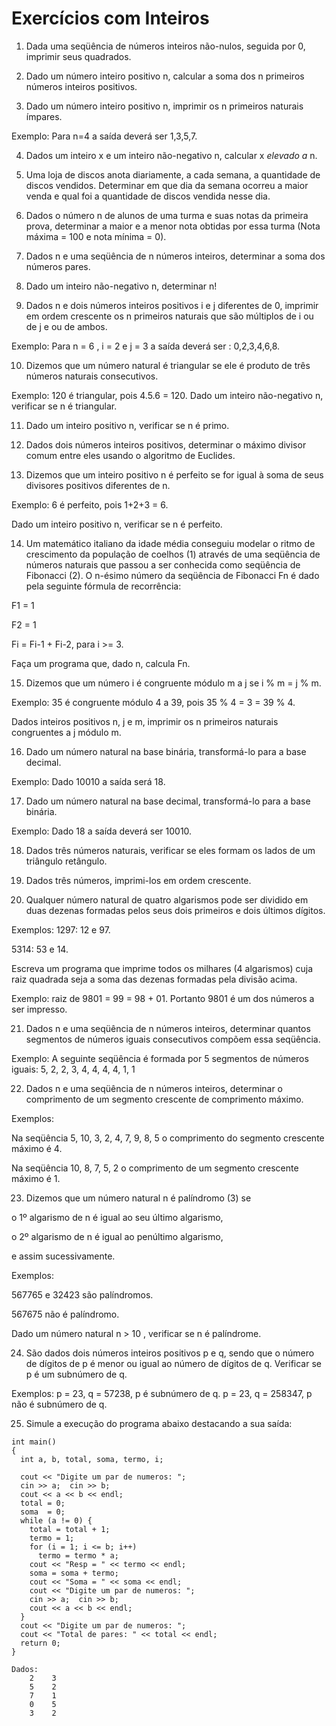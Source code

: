 # Exercícios com Inteiros


1.  Dada uma seqüência de números inteiros não-nulos, seguida por 0, imprimir seus quadrados. 


2.  Dado um número inteiro positivo n, calcular a soma dos n primeiros números inteiros positivos. 


3.  Dado um número inteiro positivo n, imprimir os n primeiros naturais ímpares.

Exemplo: Para n=4 a saída deverá ser 1,3,5,7. 

4.  Dados um inteiro x e um inteiro não-negativo n, calcular x _elevado a_ n. 


5.  Uma loja de discos anota diariamente, a cada semana, a quantidade de discos vendidos. Determinar em que dia da semana ocorreu a maior venda e qual foi a quantidade de discos vendida nesse dia. 


6.  Dados o número n de alunos de uma turma 
e suas notas da primeira prova, 
determinar a maior e a menor nota obtidas por essa turma (Nota máxima = 100 e nota mínima = 0). 

7.  Dados n e uma seqüência de n números inteiros, determinar a soma dos números pares. 

8.  Dado um inteiro não-negativo n, determinar n! 

9.  Dados n e dois números inteiros positivos i e j diferentes de 0, imprimir em ordem crescente os n primeiros naturais que são múltiplos de i ou de j e ou de ambos.

 Exemplo: Para n = 6 , i = 2 e j = 3 a saída deverá ser : 0,2,3,4,6,8. 

10.  Dizemos que um número natural é triangular se ele é produto de três números naturais consecutivos.

Exemplo: 120 é triangular, pois 4.5.6 = 120.
Dado um inteiro não-negativo n, verificar se n é triangular. 

11.  Dado um inteiro positivo n, verificar se n é primo. 

12.  Dados dois números inteiros positivos, determinar o máximo divisor comum entre eles usando o algoritmo de Euclides.

13.  Dizemos que um inteiro positivo n é perfeito se for igual à soma de seus divisores positivos diferentes de n.

Exemplo: 6 é perfeito, pois 1+2+3 = 6.

Dado um inteiro positivo n, verificar se n é perfeito. 

14.  Um matemático italiano da idade média conseguiu modelar o ritmo de crescimento da população de coelhos (1) através de uma seqüência de números naturais que passou a ser conhecida como seqüência de Fibonacci (2). O n-ésimo número da seqüência de Fibonacci Fn é dado pela seguinte fórmula de recorrência:


F1 = 1

F2 = 1

Fi = Fi-1 + Fi-2, para i >= 3.


Faça um programa que, dado n, calcula Fn. 

15.  Dizemos que um número i é congruente módulo m a j se i % m = j % m. 

Exemplo: 35 é congruente módulo 4 a 39, pois
35 % 4 = 3 = 39 % 4.

Dados inteiros positivos n, j e m, imprimir os n primeiros naturais congruentes a j módulo m.

16.  Dado um número natural na base binária, transformá-lo para a base decimal.

Exemplo:
Dado 10010 a saída será 18.

17.  Dado um número natural na base decimal, transformá-lo para a base binária.

Exemplo: Dado 18 a saída deverá ser 10010. 

18.  Dados três números naturais, verificar se eles formam os lados de um triângulo retângulo. 

19.  Dados três números, imprimi-los em ordem crescente. 


20. Qualquer número natural de quatro algarismos pode ser dividido em duas dezenas formadas pelos seus dois primeiros e dois últimos dígitos.

Exemplos:
1297: 12 e 97.

5314: 53 e 14.

Escreva um programa que imprime todos os milhares (4 algarismos) cuja raiz quadrada seja a soma das dezenas formadas pela divisão acima.

Exemplo: raiz de 9801 = 99 = 98 + 01. 
Portanto 9801 é um dos números a ser impresso.

21. Dados n e uma seqüência de n números inteiros, determinar quantos segmentos de números iguais consecutivos compõem essa seqüência.

Exemplo: A seguinte seqüência é formada por 5 segmentos de números iguais:   5,  2,  2,  3,  4,  4,  4,  4,  1,  1 

22.  Dados n e uma seqüência de n números inteiros, determinar o comprimento de um segmento crescente de comprimento máximo.

Exemplos:

Na seqüência   5,  10,  3,  2,  4,  7,  9,  8,  5   o comprimento do segmento crescente máximo é 4.

Na seqüência   10,  8,  7,  5,  2   o comprimento de um segmento crescente máximo é 1. 

23.  Dizemos que um número natural n é palíndromo (3) se 
    
o 1º algarismo de n é igual ao seu último algarismo, 

o 2º algarismo de n é igual ao penúltimo algarismo, 

e assim sucessivamente.

Exemplos:

567765 e 32423 são palíndromos.

567675 não é palíndromo.

Dado um número natural   n > 10 , verificar se n é palíndrome. 

24.  São dados dois números inteiros positivos p e q, sendo que o número de dígitos de p é menor ou igual ao número de dígitos de q. Verificar se p é um subnúmero de q.

Exemplos:
p = 23, q = 57238, p é subnúmero de q.
p = 23, q = 258347, p não é subnúmero de q.


25.  Simule a execução do programa abaixo destacando a sua saída:

```
int main()
{
  int a, b, total, soma, termo, i;

  cout << "Digite um par de numeros: ";
  cin >> a;  cin >> b;
  cout << a << b << endl;
  total = 0;
  soma  = 0;
  while (a != 0) {  
    total = total + 1;
    termo = 1;
    for (i = 1; i <= b; i++)
      termo = termo * a; 
    cout << "Resp = " << termo << endl;
    soma = soma + termo;
    cout << "Soma = " << soma << endl;
    cout << "Digite um par de numeros: ";
    cin >> a;  cin >> b;
    cout << a << b << endl; 
  }
  cout << "Digite um par de numeros: ";
  cout << "Total de pares: " << total << endl;
  return 0;
}
```
```
Dados: 
    2    3 
    5    2 
    7    1 
    0    5 
    3    2  
```

